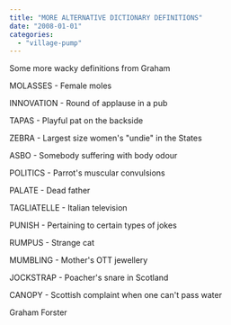 ```yaml
---
title: "MORE ALTERNATIVE DICTIONARY DEFINITIONS"
date: "2008-01-01"
categories: 
  - "village-pump"
---
```


Some more wacky definitions from Graham

MOLASSES - Female moles

INNOVATION - Round of applause in a pub

TAPAS - Playful pat on the backside

ZEBRA - Largest size women's "undie" in the States

ASBO - Somebody suffering with body odour

POLITICS - Parrot's muscular convulsions

PALATE - Dead father

TAGLIATELLE - Italian television

PUNISH - Pertaining to certain types of jokes

RUMPUS - Strange cat

MUMBLING - Mother's OTT jewellery

JOCKSTRAP - Poacher's snare in Scotland

CANOPY - Scottish complaint when one can't pass water

Graham Forster
